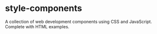 # style-components
A collection of web development components using CSS and JavaScript. Complete with HTML examples.
